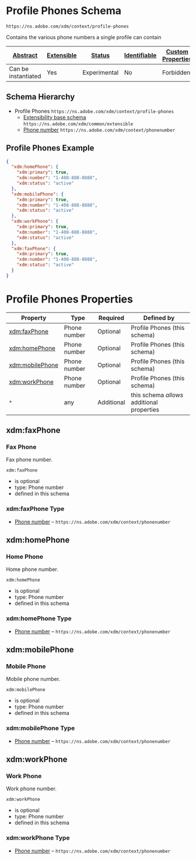 
# Profile Phones Schema

```
https://ns.adobe.com/xdm/context/profile-phones
```

Contains the various phone numbers a single profile can contain

| [Abstract](../../abstract.md) | [Extensible](../../extensions.md) | [Status](../../status.md) | [Identifiable](../../id.md) | [Custom Properties](../../extensions.md) | [Additional Properties](../../extensions.md) | Defined In |
|-------------------------------|-----------------------------------|---------------------------|-----------------------------|------------------------------------------|----------------------------------------------|------------|
| Can be instantiated | Yes | Experimental | No | Forbidden | Permitted | [context/profile-phones.schema.json](context/profile-phones.schema.json) |
## Schema Hierarchy

* Profile Phones `https://ns.adobe.com/xdm/context/profile-phones`
  * [Extensibility base schema](../common/extensible.schema.md) `https://ns.adobe.com/xdm/common/extensible`
  * [Phone number](phonenumber.schema.md) `https://ns.adobe.com/xdm/context/phonenumber`


## Profile Phones Example
```json
{
  "xdm:homePhone": {
    "xdm:primary": true,
    "xdm:number": "1-408-888-8888",
    "xdm:status": "active"
  },
  "xdm:mobilePhone": {
    "xdm:primary": true,
    "xdm:number": "1-408-888-8888",
    "xdm:status": "active"
  },
  "xdm:workPhone": {
    "xdm:primary": true,
    "xdm:number": "1-408-888-8888",
    "xdm:status": "active"
  },
  "xdm:faxPhone": {
    "xdm:primary": true,
    "xdm:number": "1-408-888-8888",
    "xdm:status": "active"
  }
}
```

# Profile Phones Properties

| Property | Type | Required | Defined by |
|----------|------|----------|------------|
| [xdm:faxPhone](#xdmfaxphone) | Phone number | Optional | Profile Phones (this schema) |
| [xdm:homePhone](#xdmhomephone) | Phone number | Optional | Profile Phones (this schema) |
| [xdm:mobilePhone](#xdmmobilephone) | Phone number | Optional | Profile Phones (this schema) |
| [xdm:workPhone](#xdmworkphone) | Phone number | Optional | Profile Phones (this schema) |
| `*` | any | Additional | this schema *allows* additional properties |

## xdm:faxPhone
### Fax Phone

Fax phone number.

`xdm:faxPhone`
* is optional
* type: Phone number
* defined in this schema

### xdm:faxPhone Type


* [Phone number](phonenumber.schema.md) – `https://ns.adobe.com/xdm/context/phonenumber`





## xdm:homePhone
### Home Phone

Home phone number.

`xdm:homePhone`
* is optional
* type: Phone number
* defined in this schema

### xdm:homePhone Type


* [Phone number](phonenumber.schema.md) – `https://ns.adobe.com/xdm/context/phonenumber`





## xdm:mobilePhone
### Mobile Phone

Mobile phone number.

`xdm:mobilePhone`
* is optional
* type: Phone number
* defined in this schema

### xdm:mobilePhone Type


* [Phone number](phonenumber.schema.md) – `https://ns.adobe.com/xdm/context/phonenumber`





## xdm:workPhone
### Work Phone

Work phone number.

`xdm:workPhone`
* is optional
* type: Phone number
* defined in this schema

### xdm:workPhone Type


* [Phone number](phonenumber.schema.md) – `https://ns.adobe.com/xdm/context/phonenumber`




